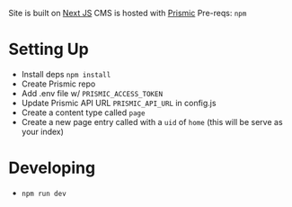 Site is built on [Next JS](https://nextjs.org)
CMS is hosted with [Prismic](https://prismic.io/)
Pre-reqs: `npm`

# Setting Up

-   Install deps `npm install`
-   Create Prismic repo
-   Add .env file w/ `PRISMIC_ACCESS_TOKEN`
-   Update Prismic API URL `PRISMIC_API_URL` in config.js
-   Create a content type called `page`
-   Create a new page entry called with a `uid` of `home` (this will be serve as your index)

# Developing

-   `npm run dev`
